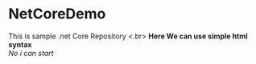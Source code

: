 # NetCoreDemo
This is sample .net Core Repository
<.br>
<b>Here We can use simple html syntax</b>
</br>
<i> No i can start</i>

